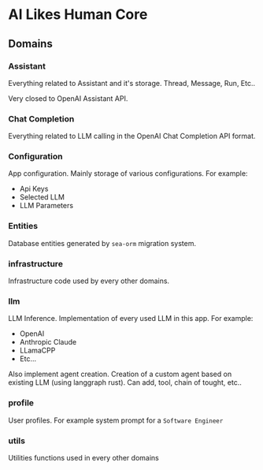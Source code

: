 # AI Likes Human Core

## Domains

### Assistant

Everything related to Assistant and it's storage.
Thread, Message, Run, Etc..

Very closed to OpenAI Assistant API.

### Chat Completion

Everything related to LLM calling in the OpenAI Chat Completion API format.

### Configuration

App configuration. Mainly storage of various configurations.
For example:

- Api Keys
- Selected LLM
- LLM Parameters

### Entities

Database entities generated by `sea-orm` migration system.

### infrastructure

Infrastructure code used by every other domains.

### llm

LLM Inference. Implementation of every used LLM in this app.
For example:

- OpenAI
- Anthropic Claude
- LLamaCPP
- Etc...

Also implement agent creation. Creation of a custom agent based on existing LLM (using langgraph rust).
Can add, tool, chain of tought, etc..

### profile

User profiles. For example system prompt for a `Software Engineer`

### utils

Utilities functions used in every other domains
